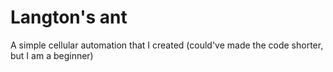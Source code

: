 # Langton's ant
A simple cellular automation that I created (could've made the code shorter, but I am a beginner)
